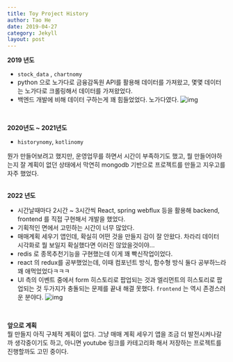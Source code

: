 ```yaml
---
title: Toy Project History
author: Tao He
date: 2019-04-27
category: Jekyll
layout: post
---
```


**2019 년도**
- `stock_data` , `chartnomy` 
- python 으로 노가다로 금융감독원 API를 활용해 데이터를 가져왔고, 몇몇 데이터는 노가다로 크롤링해서 데이터를 가져왔었다.
- 백엔드 개발에 비해 데이터 구하는게 꽤 힘들었었다. 노가다였다.
![img]({{site.url}}/assets/img/toy-project-history/1.png)
<br>

**2020년도 ~ 2021년도**<br>
- `historynomy`, `kotlinomy`

뭔가 만들어보려고 했지만, 운영업무를 하면서 시간이 부족하기도 했고, 뭘 만들어야하는지 잘 계획이 없던 상태에서 막연히 mongodb 기반으로 프로젝트를 만들고 지우고를 자주 했었다.<br>
<br>

**2022 년도**<br>
- 시간날때마다 2시간 \~ 3시간씩 React, spring webflux 등을 활용해 backend, frontend 를 직접 구현해서 개발을 했었다.
- 기획적인 면에서 고민하는 시간이 너무 많았다.
- 매매계획 세우기 앱인데, 확실히 어떤 것을 만들지 감이 잘 안왔다. 차라리 데이터 시각화로 뭘 보일지 확실했다면 이러진 않았을것이야...
- redis 로 종목추천기능을 구현했는데 이게 꽤 빡신작업이었다.
- react 의 redux를 공부했었는데, 이때 컴포넌트 방식, 함수형 방식 둘다 공부하느라 꽤 애먹었었다ㅋㅋㅋ
- UI 측의 이벤트 중에서 form 히스토리로 팝업되는 것과 엘리먼트의 히스토리로 팝업되는 것 두가지가 충돌되는 문제를 끝내 해결 못했다. `frontend` 는 역시 존경스러운 분야다.
![img]({{site.url}}/assets/img/toy-project-history/2.png)

<br>

**앞으로 계획**<br>
뭘 만들지 아직 구체적 계획이 없다. 그냥 매매 계획 세우기 앱을 조금 더 발전시켜나갈까 생각중이기도 하고, 아니면 youtube 링크를 카테고리화 해서 저장하는 프로젝트를 진행할까도 고민 중이다.<br>
<br>
